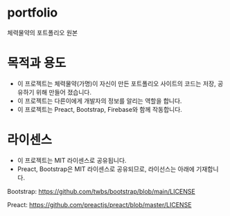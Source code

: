 # portfolio
체력물약의 포트폴리오 원본

# 목적과 용도
- 이 프로젝트는 체력물약(가명)이 자신이 만든 포트폴리오 사이트의 코드는 저장, 공유하기 위해 만들어 졌습니다.
- 이 프로젝트는 다른이에게 개발자의 정보를 알리는 역할을 합니다.
- 이 프로젝트는 Preact, Bootstrap, Firebase와 함께 작동합니다.

# 라이센스
- 이 프로젝트는 MIT 라이센스로 공유됩니다.
- Preact, Bootstrap은 MIT 라이센스로 공유되므로, 라이선스는 아래에 기재합니다.

Bootstrap: https://github.com/twbs/bootstrap/blob/main/LICENSE

Preact: https://github.com/preactjs/preact/blob/master/LICENSE
